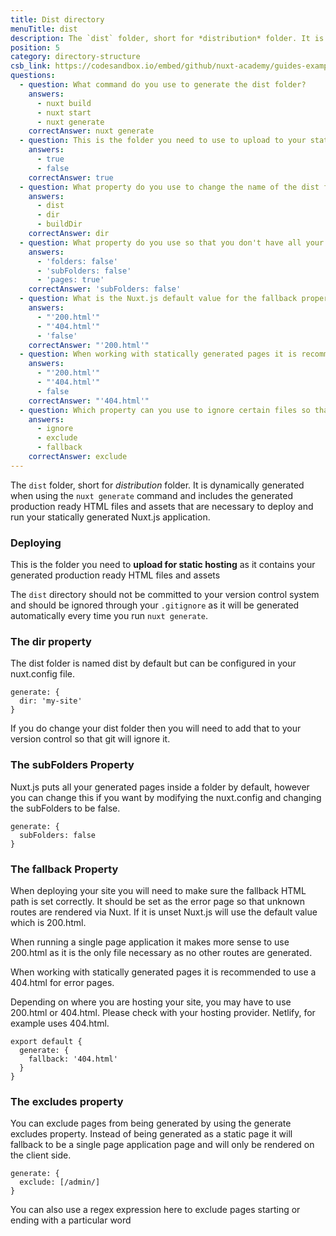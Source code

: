 ```yaml
---
title: Dist directory
menuTitle: dist
description: The `dist` folder, short for *distribution* folder. It is dynamically generated when using the `nuxt generate` commands and includes the generated production ready HTML files and assets that are necessary to deploy and run your statically generated Nuxt.js application.
position: 5
category: directory-structure
csb_link: https://codesandbox.io/embed/github/nuxt-academy/guides-examples/tree/master/04_directory_structure/05_dist?fontsize=14&hidenavigation=1&theme=dark
questions:
  - question: What command do you use to generate the dist folder?
    answers:
      - nuxt build
      - nuxt start
      - nuxt generate
    correctAnswer: nuxt generate
  - question: This is the folder you need to use to upload to your static site hosting
    answers:
      - true
      - false
    correctAnswer: true
  - question: What property do you use to change the name of the dist folder?
    answers:
      - dist
      - dir
      - buildDir
    correctAnswer: dir
  - question: What property do you use so that you don't have all your generated pages in a folder?
    answers:
      - 'folders: false'
      - 'subFolders: false'
      - 'pages: true'
    correctAnswer: 'subFolders: false'
  - question: What is the Nuxt.js default value for the fallback property?
    answers:
      - "'200.html'"
      - "'404.html'"
      - 'false'
    correctAnswer: "'200.html'"
  - question: When working with statically generated pages it is recommended to use which file for the error pages?
    answers:
      - "'200.html'"
      - "'404.html'"
      - false
    correctAnswer: "'404.html'"
  - question: Which property can you use to ignore certain files so that they are not statically generated?
    answers:
      - ignore
      - exclude
      - fallback
    correctAnswer: exclude
---
```


The `dist` folder, short for _distribution_ folder. It is dynamically generated when using the `nuxt generate` command and includes the generated production ready HTML files and assets that are necessary to deploy and run your statically generated Nuxt.js application.

### Deploying

This is the folder you need to **upload for static hosting** as it contains your generated production ready HTML files and assets

<base-alert>

The `dist` directory should not be committed to your version control system and should be ignored through your `.gitignore` as it will be generated automatically every time you run `nuxt generate`.

</base-alert>

### The dir property

The dist folder is named dist by default but can be configured in your nuxt.config file.

```js{}[nuxt.config.js]
generate: {
  dir: 'my-site'
}
```

<base-alert>

If you do change your dist folder then you will need to add that to your version control so that git will ignore it.

</base-alert>

### The subFolders Property

Nuxt.js puts all your generated pages inside a folder by default, however you can change this if you want by modifying the nuxt.config and changing the subFolders to be false.

```js{}[nuxt.config.js]
generate: {
  subFolders: false
}
```

### The fallback Property

When deploying your site you will need to make sure the fallback HTML path is set correctly. It should be set as the error page so that unknown routes are rendered via Nuxt. If it is unset Nuxt.js will use the default value which is 200.html.

When running a single page application it makes more sense to use 200.html as it is the only file necessary as no other routes are generated.

When working with statically generated pages it is recommended to use a 404.html for error pages.

<base-alert>

Depending on where you are hosting your site, you may have to use 200.html or 404.html. Please check with your hosting provider. Netlify, for example uses 404.html.

</base-alert>

```js{}[nuxt.config.js]
export default {
  generate: {
    fallback: '404.html'
  }
}
```

### The excludes property

You can exclude pages from being generated by using the generate excludes property. Instead of being generated as a static page it will fallback to be a single page application page and will only be rendered on the client side.

```js{}[nuxt.config.js]
generate: {
  exclude: [/admin/]
}
```

<base-alert type="info">

You can also use a regex expression here to exclude pages starting or ending with a particular word

</base-alert>

<quiz :questions="questions"></quiz>
